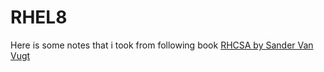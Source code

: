 # RHEL8
Here is some notes that i took from following book [RHCSA by Sander Van Vugt](https://www.amazon.de/Red-Rhcsa-Cert-Guide-Certification/dp/0135938139)
